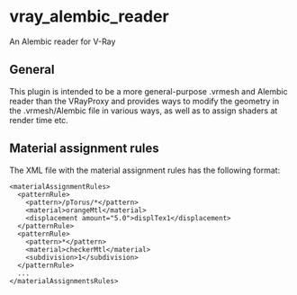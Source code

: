 # vray_alembic_reader

An Alembic reader for V-Ray

## General

This plugin is intended to be a more general-purpose .vrmesh and Alembic reader than the VRayProxy and provides ways to modify the geometry in the .vrmesh/Alembic file in various ways, as well as to assign shaders at render time etc.

## Material assignment rules

The XML file with the material assignment rules has the following format:

```
<materialAssignmentRules>
  <patternRule>
    <pattern>/pTorus/*</pattern>
    <material>orangeMtl</material>
    <displacement amount="5.0">displTex1</displacement>
  </patternRule>
  <patternRule>
    <pattern>*</pattern>
    <material>checkerMtl</material>
    <subdivision>1</subdivision>
  </patternRule>
  ...
</materialAssignmentsRules>
```

